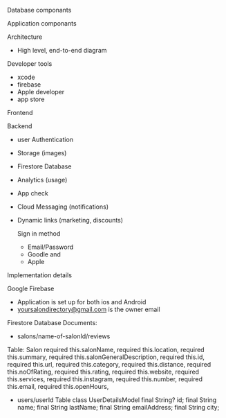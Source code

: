 Database componants 

Application componants 

Architecture 
- High level, end-to-end diagram

Developer tools 
- xcode
- firebase 
- Apple developer 
- app store

Frontend 

Backend 
- user Authentication
- Storage (images)
- Firestore Database 
- Analytics (usage)
- App check
- Cloud Messaging (notifications)
- Dynamic links (marketing, discounts)

    Sign in method
    - Email/Password
    - Goodle and 
    - Apple


Implementation details 

Google Firebase
- Application is set up for both ios and Android 
- yoursalondirectory@gmail.com is the owner email 


Firestore Database
Documents:
- salons/name-of-salonId/reviews 

Table:
Salon
    required this.salonName,
    required this.location,
    required this.summary,
    required this.salonGeneralDescription,
    required this.id,
    required this.url,
    required this.category,
    required this.distance,
    required this.noOfRating,
    required this.rating,
    required this.website,
    required this.services,
    required this.instagram,
    required this.number,
    required this.email,
    required this.openHours,
  

- users/userId
Table 
class UserDetailsModel 
  final String? id;
  final String name;
  final String lastName;
  final String emailAddress;
  final String city;